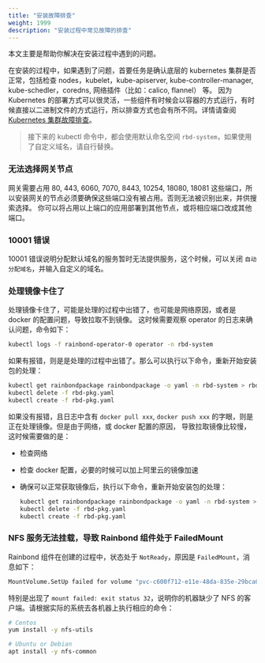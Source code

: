 ```yaml
---
title: "安装故障排查"
weight: 1999
description: "安装过程中常见故障的排查"
---
```


本文主要是帮助你解决在安装过程中遇到的问题。

在安装的过程中，如果遇到了问题，首要任务是确认底层的 kubernetes 集群是否正常，包括检查 nodes，kubelet，kube-apiserver, kube-controller-manager, kube-schedler，coredns, 网络插件（比如：calico, flannel） 等。
因为 Kubernetes 的部署方式可以很灵活，一些组件有时候会以容器的方式运行，有时候直接以二进制文件的方式运行，所以排查方式也会有所不同。详情请查阅 [Kubernetes 集群故障排查](https://kubernetes.io/docs/tasks/debug-application-cluster/debug-cluster/)。

> 接下来的 kubectl 命令中，都会使用默认命名空间 `rbd-system`，如果使用了自定义域名，请自行替换。

### 无法选择网关节点

网关需要占用 80, 443, 6060, 7070, 8443, 10254, 18080, 18081 这些端口，所以安装网关的节点必须要确保这些端口没有被占用。否则无法被识别出来，并供搜索选择。
你可以将占用以上端口的应用部署到其他节点，或将相应端口改成其他端口。

### 10001 错误

10001 错误说明分配默认域名的服务暂时无法提供服务，这个时候，可以关闭 `自动分配域名`，并输入自定义的域名。

### 处理镜像卡住了

处理镜像卡住了，可能是处理的过程中出错了，也可能是网络原因，或者是 docker 的配置问题，导致拉取不到镜像。
这时候需要观察 operator 的日志来确认问题，命令如下：

```bash
kubectl logs -f rainbond-operator-0 operator -n rbd-system
```

如果有报错，则是是处理的过程中出错了。那么可以执行以下命令，重新开始安装包的处理：

```bash
kubectl get rainbondpackage rainbondpackage -o yaml -n rbd-system > rbd-pkg.yaml
kubectl delete -f rbd-pkg.yaml
kubectl create -f rbd-pkg.yaml
```

如果没有报错，且日志中含有 `docker pull xxx`, `docker push xxx` 的字眼，则是正在处理镜像。但是由于网络，或 docker 配置的原因，
导致拉取镜像比较慢，这时候需要做的是：

- 检查网络
- 检查 docker 配置，必要的时候可以加上阿里云的镜像加速
- 确保可以正常获取镜像后，执行以下命令，重新开始安装包的处理：

    ```bash
    kubectl get rainbondpackage rainbondpackage -o yaml -n rbd-system > rbd-pkg.yaml
    kubectl delete -f rbd-pkg.yaml
    kubectl create -f rbd-pkg.yaml
    ```

### NFS 服务无法挂载，导致 Rainbond 组件处于 FailedMount

Rainbond 组件在创建的过程中，状态处于 `NotReady`，原因是 `FailedMount`，消息如下：

```bash
MountVolume.SetUp failed for volume "pvc-c600f712-e11e-48da-835e-29bca056f253" : mount failed: exit status 32 Mounting command: systemd-run Mounting arguments: --description=Kubernetes transient mount for /var/lib/kubelet/pods/595230c2-6354-4fd3-8122-0a20b4a1c223/volumes/kubernetes.io~nfs/pvc-c600f712-e11e-48da-835e-29bca056f253 --scope -- mount -t nfs 10.97.58.170:/export/pvc-c600f712-e11e-48da-835e-29bca056f253 /var/lib/kubelet/pods/595230c2-6354-4fd3-8122-0a20b4a1c223/volumes/kubernetes.io~nfs/pvc-c600f712-e11e-48da-835e-29bca056f253 Output: Running scope as unit: run-r599b201f5404416cbead03d30b6029be.scope mount: wrong fs type, bad option, bad superblock on 10.97.58.170:/export/pvc-c600f712-e11e-48da-835e-29bca056f253, missing codepage or helper program, or other error (for several filesystems (e.g. nfs, cifs) you might need a /sbin/mount.<type> helper program) In some cases useful info is found in syslog - try dmesg | tail or so.
```

特别是出现了 `mount failed: exit status 32`，说明你的机器缺少了 NFS 的客户端。请根据实际的系统去各机器上执行相应的命令：

```bash
# Centos
yum install -y nfs-utils

# Ubuntu or Debian
apt install -y nfs-common
```
